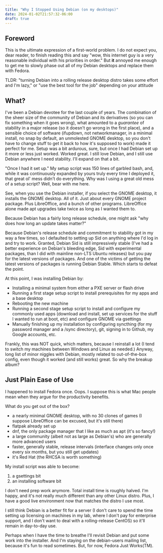 ```yaml
---
title: "Why I Stopped Using Debian (on my desktops)"
date: 2024-01-02T21:57:32-06:00
draft: true
---
```


## Foreword

This is the ultimate expression of a first-world problem. I do not expect you, dear reader, to finish reading this and say "wow, this internet guy is a very reasonable individual with his priorities in order." But **it** annoyed me enough to get me to slowly phase out all of my Debian desktops and replace them with Fedora.

TLDR: "turning Debian into a rolling release desktop distro takes some effort and I'm lazy," or "use the best tool for the job" depending on your attitude

## What?

I've been a Debian devotee for the last couple of years. The combination of the sheer size of the community of Debian and its derivatives (so you can fix something when it goes wrong), what amounted to a *guarantee* of stability in a major release (so it doesn't go wrong in the first place), and a sensible choice of software (ifupdown, not networkmanager, in a minimal install, no snap by default, an unmolested GNOME desktop, so you don't have to change stuff to get it back to how it's supposed to work) made it perfect for me. Setup was a bit ardurous, sure, but once I had Debian set up it more or less just worked. Worked great. I still love Debian, and I still use Debian anywhere I need stability. I'll expand on that a bit.

"Once I had it set up." My setup script was 150 lines of garbled bash, and, while it was continuously expanded by yours truly every time I deployed it, that great ol' mess didn't do everything. Why was I using a great old mess of a setup script? Well, bear with me here.

See, when you use the Debian installer, if you select the GNOME desktop, it installs the GNOME desktop. All of it. Just about every GNOME project package. Plus LibreOffice, and a bunch of other programs. LibreOffice alone made apt upgrades take twice as long as I wanted them to.

Because Debian has a fairly long release schedule, one might ask "why does how long an update takes matter?"

Because Debian's release schedule and commitment to stability got in my way a few times, so I defaulted to setting up Sid on anything where I'd log in and try to work. Granted, Debian Sid is still impressively stable (I've had a better experience on Debian's bleeding edge, Sid with experimental packages, than I did with mainline non-LTS Ubuntu releases) but you pay for the latest versions of packages. And one of the victims of getting the latest versions of packages is running Debian Stable. Which starts to defeat the point.

At this point, I was installing Debian by:
- Installing a minimal system from either a PXE server or flash drive
- Running a first stage setup script to install prerequisites for my apps and a base desktop
- Rebooting the new machine
- Running a second stage setup script to install and configure my commonly used apps (download and install, set up services for the stuff I wanted to run at boot, etc) and configure GNOME via gsettings
- Manually finishing up my installation by configuring syncthing (for my password manager and a /sync directory), git, signing in to Github, my Google accounts, etc.

Frankly, this was NOT quick, which matters, because I reinstall a lot (I tend to switch my machines between Windows and Linux as needed.) Anyway, long list of minor niggles with Debian, mostly related to out-of-the-box config, even though it worked (and still works) great. So why the breakup album?

## Just Plain Ease of Use

I happened to install Fedora once. Oops. I suppose this is what Mac people mean when they argue for the productivity benefits.

What do you get out of the box?
- a nearly minimal GNOME desktop, with no 30 clones of games (I suppose LibreOffice can be excused, but it's still there)
- flatpak already set up
- dnf, the only package manager that I like as much as apt (it's so fancy!)
- a large community (albeit not as large as Debian's) who are generally more advanced users
- faster, generally stable, release intervals (interface changes only once every six months, but you still get updates)
- it's Red Hat (the RHCSA is worth something)

My install script was able to become:
1) a gsettings bit
2) an installing software bit

I don't need prep work anymore. Total install time is roughly halved. I'm happy, and it's not really much different than any other Linux distro. Plus, I have a good live environment now that matches the distro I use most.

I still think Debian is a better fit for a server (I don't care to spend the time setting up licensing on machines in my lab, where I don't pay for enterprise support, and I don't want to deal with a rolling-release CentOS) so it'll remain in day-to-day use.

Perhaps when I have the time to breathe I'll revisit Debian and put some work into the installer. And I'm staying on the debian-users mailing list, because it's fun to read sometimes. But, for now, Fedora Just Works(TM).